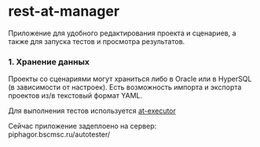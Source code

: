 # rest-at-manager #

Приложение для удобного редактирования проекта и сценариев, а также для запуска тестов и просмотра результатов.

### 1. Хранение данных ###
Проекты со сценариями могут храниться либо в Oracle или в HyperSQL (в зависимости от настроек).
Есть возможность импорта и экспорта проектов из/в текстовый формат YAML.

Для выполнения тестов используется [at-executor](https://bitbucket.org/bscideas/rest-at-executor)

Сейчас приложение задеплоено на сервер: piphagor.bscmsc.ru/autotester/